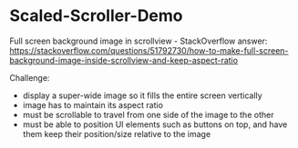 # Scaled-Scroller-Demo
Full screen background image in scrollview - StackOverflow answer: https://stackoverflow.com/questions/51792730/how-to-make-full-screen-background-image-inside-scrollview-and-keep-aspect-ratio

Challenge:
- display a super-wide image so it fills the entire screen vertically
- image has to maintain its aspect ratio
- must be scrollable to travel from one side of the image to the other
- must be able to position UI elements such as buttons on top, and have them keep their position/size relative to the image

